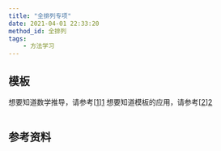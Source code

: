 ```yaml
---
title: "全排列专项"
date: 2021-04-01 22:33:20
method_id: 全排列
tags:
    - 方法学习
---
```


## 模板

想要知道数学推导，请参考[[1]][1]
想要知道模板的应用，请参考[[2]][2]

```java

```

## 参考资料

[1]: https://mp.weixin.qq.com/s/hJMfH4hSsT8sgdb5J2D2lA "聊聊一看就会一写就跪的二分查找"
[2]: https://www.bilibili.com/video/BV1yW411Z7um "花花酱 LeetCode Binary Search"

